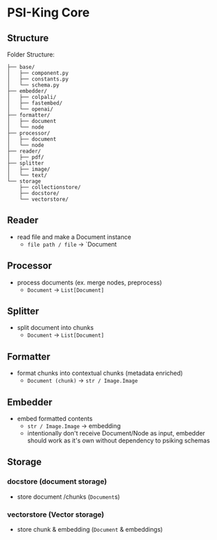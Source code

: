 # PSI-King Core

## Structure
Folder Structure:
```
├── base/
│   ├── component.py
│   ├── constants.py
│   └── schema.py
├── embedder/
│   ├── colpali/
│   ├── fastembed/
│   └── openai/
├── formatter/
│   ├── document
│   └── node
├── processor/
│   ├── document
│   └── node
├── reader/
│   ├── pdf/
├── splitter
│   ├── image/
│   └── text/
└── storage
    ├── collectionstore/
    ├── docstore/
    └── vectorstore/
```

## Reader
* read file and make a Document instance
    * `file path / file` -> `Document

## Processor
* process documents (ex. merge nodes, preprocess)
    * `Document` -> `List[Document]`

## Splitter
* split document into chunks
    * `Document` -> `List[Document]`

## Formatter
* format chunks into contextual chunks (metadata enriched)
    * `Document (chunk)` -> `str / Image.Image`

## Embedder
* embed formatted contents
    * `str / Image.Image` -> embedding
    * intentionally don't receive Document/Node as input, embedder should work as it's own without dependency to psiking schemas

## Storage
### docstore (document storage)
* store document /chunks (`Document`s)

### vectorstore (Vector storage)
* store chunk & embedding (`Document` & embeddings)